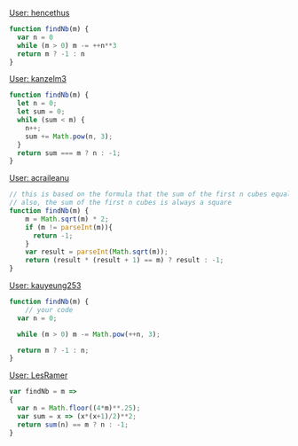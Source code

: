 [User: hencethus](https://www.codewars.com/users/hencethus)
```js
function findNb(m) {
  var n = 0
  while (m > 0) m -= ++n**3
  return m ? -1 : n
}
```
[User: kanzelm3](https://www.codewars.com/users/kanzelm3)
```js
function findNb(m) {
  let n = 0;
  let sum = 0;
  while (sum < m) {
    n++;
    sum += Math.pow(n, 3);
  }
  return sum === m ? n : -1;
}
```
[User: acraileanu](https://www.codewars.com/users/acraileanu)
```js
// this is based on the formula that the sum of the first n cubes equals (n * (n + 1) / 2) ^ 2
// also, the sum of the first n cubes is always a square
function findNb(m) {
    m = Math.sqrt(m) * 2;
    if (m != parseInt(m)){
      return -1;
    }
    var result = parseInt(Math.sqrt(m));
    return (result * (result + 1) == m) ? result : -1;
}
```
[User: kauyeung253](https://www.codewars.com/users/kauyeung253)
```js
function findNb(m) {
    // your code
  var n = 0;

  while (m > 0) m -= Math.pow(++n, 3);

  return m ? -1 : n;
}
```
[User: LesRamer](https://www.codewars.com/users/LesRamer)
```js
var findNb = m =>
{
  var n = Math.floor((4*m)**.25);
  var sum = x => (x*(x+1)/2)**2;
  return sum(n) == m ? n : -1;
}
```
